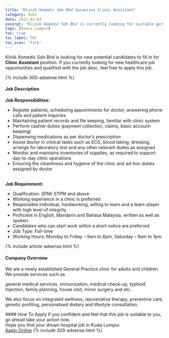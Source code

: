 ```yaml
---
title: "Klinik Xomedic Sdn Bhd Vacancies Clinic Assistant" 
category: Jobs 
date: 2021-03-03 
excerpt: "Klinik Xomedic Sdn Bhd is currently looking for suitable person to fill in the Clinic Assistant which positioned at Kuala Lumpur" 
tags: [Kuala Lumpur] 
toc: true 
toc_label: TOC 
toc_icon: "fire" 
--- 
```


<p>Klinik Xomedic Sdn Bhd is looking for new potential candidates to fill in for <b>Clinic Assistant</b> position. If you currently looking for new healthcare job opportunities and qualified with the job desc, feel free to apply this job.
</p>{% include 300-adsense.html %} 
<div><div><h4>Job Description</h4></div><div><div><span><div><div><strong>Job Responsibilities:</strong><br><ul><li>Register patients, scheduling appointments for doctor, answering phone calls and patient inquiries</li><li>Maintaining patient records and file keeping, familiar with clinic system</li><li>Perform cashier duties (payment collection, claims, basic account-keeping)</li><li>Dispensing medications as per doctor&#8217;s prescription</li><li>Assist doctor in clinical tasks such as ECG, blood taking, dressing, arrange for laboratory test and any other relevant duties as assigned</li><li>Monitor and maintains inventories of supplies, as required to support day-to-day clinic operations</li><li>Ensuring the cleanliness and hygiene of the clinic and ad-hoc duties assigned by doctor</li></ul><br><strong>Job Requirement:</strong><br><ul><li>Qualification: SPM/ STPM and above</li><li>Working experience in a clinic is preferred</li><li>Responsible individual, hardworking, willing to learn and a team-player with high level of integrity</li><li>Proficient in English, Mandarin and Bahasa Malaysia, written as well as spoken.</li><li>Candidates who can start work within a short notice are preferred</li><li>Job Type: Full-time</li><li>Working Hours: Monday to Friday &#8211; 9am to 6pm, Saturday &#8211; 9am to 1pm</li></ul></div></div></span></div></div></div> 
{% include article-adsense.html %} 
<div><div><h4>Company Overview</h4></div><div><div><span><div><p>We are a newly established General Practice clinic for adults and children. We provide services such as</p><p>general medical services, immunization, medical check-up, typhoid Injection, family planning, house visit, minor surgery and etc.</p><p>We also focus on integrated wellness, rejuvenative therapy, preventive care, genetic profiling, personalised dietary and lifestyle consultation.</p></div></span></div></div></div> 
#### How To Apply 
If you confident and feel that this job is suitable to you, go ahead take your action now. <br/> 
Hope you find your dream hospital job in Kuala Lumpur. <br/> 
<a href="https://www.jobstreet.com.my/en/job/clinic-assistant-4496543?jobId=jobstreet-my-job-4496543" class="btn btn--warning" target="_blank" rel="nofollow noopenner">Apply Online</a> 
{% include 300-adsense.html %} 